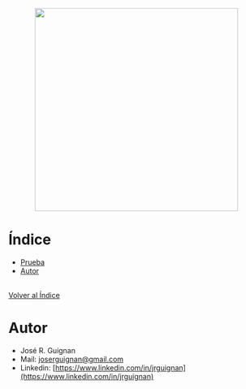 <p align="center">
<img src=".png"  height=400>
</p>



# Índice

* [Prueba](#Prueba) 
* [Autor](#Autor)



<br>[Volver al Índice](#Índice)



# Autor

- José R. Guignan
- Mail: joserguignan@gmail.com
- Linkedin: [https://www.linkedin.com/in/jrguignan](https://www.linkedin.com/in/jrguignan)
